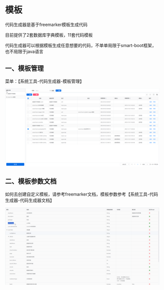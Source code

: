 # 模板

代码生成器是基于freemarker模板生成代码

目前提供了2套数据库字典模板，11套代码模板

代码生成器可以根据模板生成任意想要的代码，不单单局限于smart-boot框架，也不局限于java语言

## 一、模板管理

菜单：【系统工具-代码生成器-模板管理】

![image-20250114103147969](images\image-20250114103147969.png)

## 二、模板参数文档

如何去创建自定义模板，请参考freemarker文档，模板参数参考【系统工具-代码生成器-代码生成器文档】

![image-20250114104100887](images\image-20250114104100887.png)
